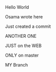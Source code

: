 Hello World

Osama wrote here

Just created a commit


ANOTHER ONE

JUST on the WEB


ONLY on master

MY Branch
